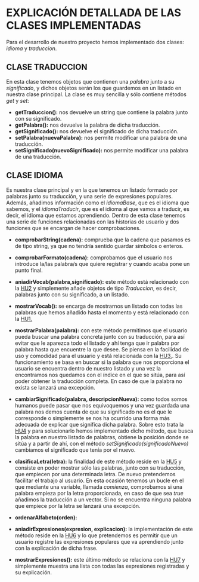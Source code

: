 # EXPLICACIÓN DETALLADA DE LAS CLASES IMPLEMENTADAS
Para el desarrollo de nuestro proyecto hemos implementado dos clases: *idioma* y *traduccion*.

## CLASE TRADUCCION
En esta clase tenemos objetos que contienen una *palabra* junto a su *significado*, y dichos objetos serán los que guardemos en un listado en nuestra clase principal.
La clase es muy sencilla y sólo contiene métodos *get* y *set*:
- **getTraduccion():** nos devuelve un string que contiene la palabra junto con su significado.
- **getPalabra():** nos devuelve la palabra de dicha traducción.
- **getSignificado():** nos devuelve el significado de dicha traducción.
- **setPalabra(nuevaPalabra):** nos permite modificar una palabra de una traducción.
- **setSignificado(nuevoSignificado):** nos permite modificar una palabra de una traducción.

## CLASE IDIOMA
Es nuestra clase principal y en la que tenemos un listado formado por palabras junto su traducción, y una serie de expresiones populares. Además, añadimos información como el *idiomaBase*, que es el idioma que sabemos, y el *idiomaTraducir*, que es el idioma al que vamos a traducir, es decir, el idioma que estamos aprendiendo.
Dentro de esta clase tenemos una serie de funciones relacionadas con las historias de usuario y dos funciones que se encargan de hacer comprobaciones.
- **comprobarString(cadena):** comprueba que la cadena que pasamos es de tipo string, ya que no tendría sentido guardar símbolos o enteros.
- **comprobarFormato(cadena):** comprobamos que el usuario nos introduce la/las palabra/s que quiere registrar y cuando acaba pone un punto final.
- **aniadirVocab(palabra,significado):** este método está relacionado con la [HU2](https://github.com/irenecj/proyecto-idiomas/issues/7) y simplemente añade objetos de tipo *Traduccion*, es decir, palabras junto con su significado, a un listado.
- **mostrarVocab():** se encarga de mostrarnos un listado con todas las palabras que hemos añadido hasta el momento y está relacionado con la [HU1.](https://github.com/irenecj/proyecto-idiomas/issues/6)
- **mostrarPalabra(palabra):** con este método permitimos que el usuario pueda buscar una palabra concreta junto con su traducción, para así evitar que le aparezca todo el listado y ahí tenga que ir palabra por palabra hasta que encuentre la que desee. Se piensa en la facilidad de uso y comodidad para el usuario y está relacionada con la [HU3.](). Su funcionamiento se basa en buscar si la palabra que nos proporciona el usuario se encuentra dentro de nuestro listado y una vez la encontramos nos quedamos con el índice en el que se sitúa, para así poder obtener la traducción completa. En caso de que la palabra no exista se lanzará una excepción.
- **cambiarSignificado(palabra, descripcionNueva):** como todos somos humanos puede pasar que nos equivoquemos y una vez guardada una palabra nos demos cuenta de que su significado no es el que le corresponde o simplemente se nos ha ocurrido una forma más adecuada de explicar que significa dicha palabra. Sobre esto trata la [HU4](https://github.com/irenecj/proyecto-idiomas/issues/18) y para solucionarlo hemos implementado dicho método, que busca la palabra en nuestro listado de palabras, obtiene la posición donde se sitúa y a partir de ahí, con el método *setSignificado(significadoNuevo)* cambiamos el significado que tenía por el nuevo.
- **clasificaLetra(letra):** la finalidad de este método reside en la [HU5](https://github.com/irenecj/proyecto-idiomas/issues/20) y consiste en poder mostrar sólo las palabras, junto con su traducción, que empiecen por una determinada letra. De nuevo pretendemos facilitar el trabajo al usuario. En esta ocasión tenemos un bucle en el que mediante una variable, llamada *comienza*, comprobamos si una palabra empieza por la letra proporcionada, en caso de que sea *true* añadimos la traducción a un vector. Si no se encuentra ninguna palabra que empiece por la letra se lanzará una excepción.
- **ordenarAlfabeto(orden):**

- **aniadirExpresiones(expresion, explicacion):** la implementación de este método reside en la [HU6](https://github.com/irenecj/proyecto-idiomas/issues/21) y lo que pretendemos es permitir que un usuario registre las expresiones populares que va aprendiendo junto con la explicación de dicha frase.
- **mostrarExpresiones():** este último método se relaciona con la [HU7](https://github.com/irenecj/proyecto-idiomas/issues/22) y simplemente muestra una lista con todas las expresiones registradas y su explicación.
